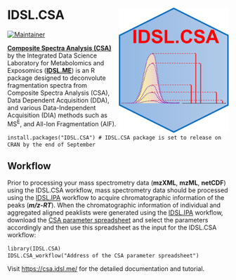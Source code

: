 # IDSL.CSA <img src='CSA_educational_files/Figures/IDSL.CSA-logo.PNG' width="250px" align="right" />

<!-- badges: start -->
[![Maintainer](https://img.shields.io/badge/maintainer-Sadjad_Fakouri_Baygi-blue)](https://github.com/sajfb)
<!-- badges: end -->

[**Composite Spectra Analysis (CSA)**](https://www.csa.idsl.me/) by the Integrated Data Science Laboratory for Metabolomics and Exposomics ([**IDSL.ME**](https://www.idsl.me/)) is an R package designed to deconvolute fragmentation spectra from Composite Spectra Analysis (CSA), Data Dependent Acquisition (DDA), and various Data-Independent Acquisition (DIA) methods such as MS<sup>E</sup>, and All-Ion Fragmentation (AIF).

	install.packages("IDSL.CSA") # IDSL.CSA package is set to release on CRAN by the end of September

## Workflow
Prior to processing your mass spectrometry data (**mzXML**, **mzML**, **netCDF**) using the IDSL.CSA workflow, mass spectrometry data should be processed using the [IDSL.IPA](https://github.com/idslme/IDSL.IPA) workflow to acquire chromatographic information of the peaks (***m/z-RT***). When the chromatographic information of individual and aggregated aligned peaklists were generated using the [IDSL.IPA](https://github.com/idslme/IDSL.IPA) workflow, download the [CSA parameter spreadsheet](https://raw.githubusercontent.com/idslme/IDSL.CSA/main/CSA_parameters.xlsx) and select the parameters accordingly and then use this spreadsheet as the input for the IDSL.CSA workflow:

	library(IDSL.CSA)
	IDSL.CSA_workflow("Address of the CSA parameter spreadsheet")


Visit https://csa.idsl.me/ for the detailed documentation and tutorial.